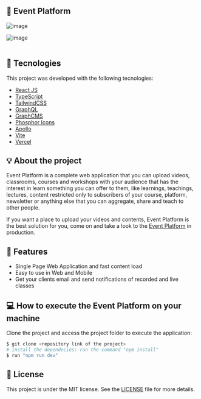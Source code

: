 ## 🔖 Event Platform
![image](https://user-images.githubusercontent.com/56702492/176811141-b1287847-ed90-45d7-a915-424ac7bccf70.png)


![image](https://user-images.githubusercontent.com/56702492/176811454-a0590be8-e6b9-4023-b9ea-49214df3859c.png)
<br>
<br>
## 🔧 Tecnologies

This project was developed with the following tecnologies:

- [React JS](https://reactjs.org)
- [TypeScript](https://www.typescriptlang.org/)
- [TailwindCSS](https://tailwindcss.com/)
- [GraphQL](https://graphql.org/)
- [GraphCMS](https://graphcms.com/)
- [Phosphor Icons](https://phosphoricons.com/)
- [Apollo](https://www.apollographql.com/docs/react/)
- [Vite](https://vitejs.dev/)
- [Vercel](https://vercel.com/)

## 💡 About the project 
Event Platform is a complete web application that you can upload videos, classrooms, courses and workshops with your audience that has the interest in learn something you can offer to them, like learnings, teachings, lectures, content restricted only to subscribers of your course, platform, newsletter or anything else that you can aggregate, share and teach to other people.

If you want a place to upload your videos and contents, Event Platform is the best solution for you, come on and take a look to the <a target="_blank" href="https://event-platform-jade.vercel.app/">Event Platform</a> in production.


## 🚀 Features
<ul>
  <li>
    Single Page Web Application and fast content load
  </li>
  <li>
    Easy to use in Web and Mobile
  </li>
  <li>
    Get your clients email and send notifications of recorded and live classes
  </li>
</ul>

## 💻 How to execute the Event Platform on your machine

Clone the project and access the project folder to execute the application:
```bash
$ git clone <repository link of the project>
# install the dependecies: run the command "npm install"
$ run "npm run dev"
```


## 📝 License

This project is under the MIT license. See the [LICENSE](LICENSE.md) file for more details.
